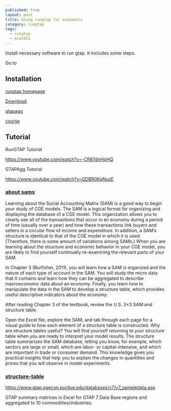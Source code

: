 ```yaml
---
published: true
layout: post
title: Using rungtap for economics
category: rungtap
tags:
  - rungtap
  - econ451
---
```

Install necessary software to run gtap. It includes some steps.

Go to 

## Installation


[runatap homepage](https://www.gtap.agecon.purdue.edu/products/rungtap/)


[Download](https://www.copsmodels.com/rgtpatch.htm). 

[gtapagg](https://www.gtap.agecon.purdue.edu/products/rungtap/)


[course](https://cgecloudclassroom.org/classroom-resources/)

## Tutorial

RunGTAP Tutorial

https://www.youtube.com/watch?v=-CR87dnHpHQ

GTAPAgg Tutorial

https://www.youtube.com/watch?v=QDBR0KqNuzE

### [about sams](https://cgecloudclassroom.org/classroom-resources/about-sams/)

Learning about the Social Accounting Matrix (SAM) is a good way to begin your study of CGE models.   The SAM is a logical format for organizing and displaying the database of a CGE model.  This organization allows you to clearly see all of the transactions that occur in an economy during a period of time (usually over a year) and how these transactions link buyers and sellers in a circular flow of income and expenditure.   In addition, a SAM’s structure is identical to that of the CGE model in which it is used. (Therefore, there is some amount of variations among SAMs.)  When you are learning about the structure and economic behavior in your CGE model,  you are likely to find yourself continually re-examining the relevant parts of your SAM.

In Chapter 3 (Burfisher, 2011), you will learn how a SAM is organized and the nature of each type of account in the SAM.  You will study the micro data that it contains and learn how they can be aggregated to describe macroeconomic data about an economy.  Finally, you learn how to manipulate the data in the SAM to develop a structure table, which provides useful descriptive indicators about the economy.

After reading Chapter 3 of the textbook, review the U.S. 3×3 SAM  and structure table.   

Open the Excel file, explore the SAM, and tab through each page for a visual guide to how each element of a structure table is constructed.   Why are structure tables useful?  You will find yourself returning to your structure table when you are ready to interpret your model results.  The structure table summarizes the SAM database, letting you know, for example, which sectors are large or small, which are labor- or capital-intensive, and which are important in trade or consumer demand.  This knowledge gives you practical insights that help you to explain the changes in quantities and prices that you will observe in model experiments.

### [structure-table](https://cgecloudclassroom.org/classroom-resources/structure-table-10x5-template/)


https://www.gtap.agecon.purdue.edu/databases/v7/v7_sampledata.asp

GTAP summary matrices in Excel for GTAP 7 Data Base regions and aggregated to 10 commodities/industries.
